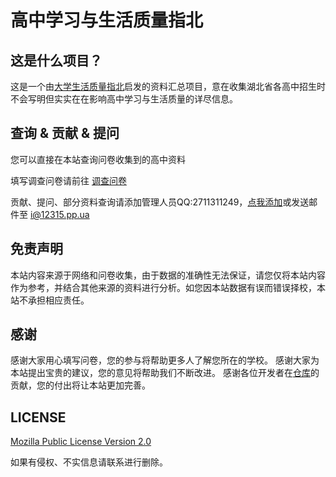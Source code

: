 ﻿# 高中学习与生活质量指北

## 这是什么项目？
这是一个由[大学生活质量指北](https://colleges.chat/)启发的资料汇总项目，意在收集湖北省各高中招生时不会写明但实实在在影响高中学习与生活质量的详尽信息。

## 查询 & 贡献 & 提问
您可以直接在本站查询问卷收集到的高中资料

填写调查问卷请前往 [调查问卷](https://wj.qq.com/s2/22706796/81e3/)

贡献、提问、部分资料查询请添加管理人员QQ:2711311249，[点我添加](tencent://AddContact/?fromId=45&fromSubId=1&subcmd=all&uin=2711311249)或发送邮件至 [i@12315.pp.ua](mailto:i@12315.pp.ua)

## 免责声明
本站内容来源于网络和问卷收集，由于数据的准确性无法保证，请您仅将本站内容作为参考，并结合其他来源的资料进行分析。如您因本站数据有误而错误择校，本站不承担相应责任。

## 感谢
感谢大家用心填写问卷，您的参与将帮助更多人了解您所在的学校。
感谢大家为本站提出宝贵的建议，您的意见将帮助我们不断改进。
感谢各位开发者在[仓库](https://vic2349.github.io/senior-school-guide/)的贡献，您的付出将让本站更加完善。


## LICENSE 
[Mozilla Public License Version 2.0](https://www.mozilla.org/en-US/MPL/2.0/)

如果有侵权、不实信息请联系进行删除。
